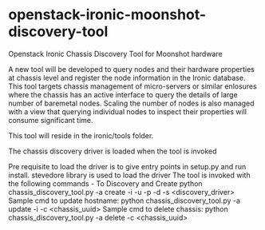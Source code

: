# openstack-ironic-moonshot-discovery-tool
Openstack Ironic Chassis Discovery Tool for Moonshot hardware

A new tool will be developed to query nodes and their hardware properties
at chassis level and register the node information in the Ironic
database.
This tool targets chassis management of micro-servers or similar enlosures
where the chassis has an active interface to query the details of large
number of baremetal nodes. Scaling the number of nodes is also managed with
a view that querying individual nodes to inspect their properties will consume
significant time.

This tool will reside in the ironic/tools folder.


The chassis discovery driver is loaded when the tool is invoked

Pre requisite to load the driver is to give entry points in
setup.py and run install. stevedore library is used to load
the driver
The tool is invoked with the following commands -
To Discovery and Create
  python chassis_discovery_tool.py -a create -i <hostname>
             -u <username> -p <password> -d <driver> -s <discovery_driver>
Sample cmd to update hostname:
  python chassis_discovery_tool.py -a update -i <hostname> -c <chassis_uuid>
Sample cmd to delete chassis:
  python chassis_discovery_tool.py -a delete -c <chassis_uuid>
